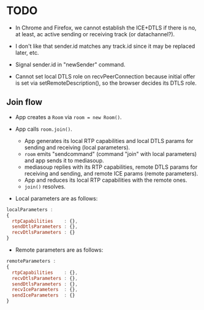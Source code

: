 # TODO

* In Chrome and Firefox, we cannot establish the ICE+DTLS if there is no, at least, ac active sending or receiving track (or datachannel?).

* I don't like that sender.id matches any track.id since it may be replaced later, etc.

* Signal sender.id in "newSender" command.

* Cannot set local DTLS role on recvPeerConnection because initial offer is set via setRemoteDescription(), so the browser decides its DTLS role.



## Join flow

* App creates a `Room` via `room = new Room()`.

* App calls `room.join()`.
  * App generates its local RTP capabilities and local DTLS params for sending and receiving (local parameters).
  * `room` emits "sendcommand" (command "join" with local parameters) and app sends it to mediasoup.
  * mediasoup replies with its RTP capabilities, remote DTLS params for receiving and sending, and remote ICE params (remote parameters).
  * App and reduces its local RTP capabilities with the remote ones.
  * `join()` resolves.

* Local parameters are as follows:

```js
localParameters :
{
  rtpCapabilities    : {},
  sendDtlsParameters : {},
  recvDtlsParameters : {}
}
```

* Remote parameters are as follows:

```js
remoteParameters :
{
  rtpCapabilities    : {},
  recvDtlsParameters : {},
  sendDtlsParameters : {},
  recvIceParameters  : {},
  sendIceParameters  : {}
}
```
